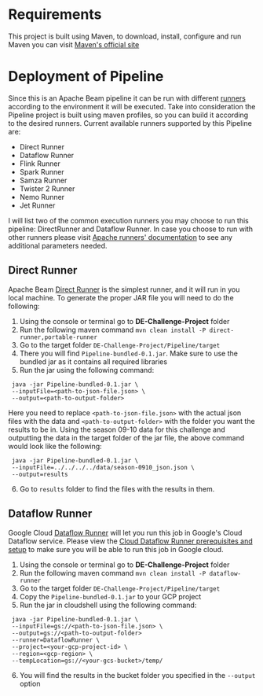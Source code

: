 # Requirements
This project is built using Maven, to download, install, configure and run Maven you can visit
[Maven's official site](https://maven.apache.org/)

# Deployment of Pipeline
Since this is an Apache Beam pipeline it can be run with different 
[runners](https://beam.apache.org/documentation/runners/capability-matrix/) according to the 
environment it will be executed. Take into consideration the Pipeline project is built using maven
profiles, so you can build it according to the desired runners.
Current available runners supported by this Pipeline are:
* Direct Runner
* Dataflow Runner
* Flink Runner
* Spark Runner
* Samza Runner
* Twister 2 Runner
* Nemo Runner
* Jet Runner

I will list two of the common execution runners you may choose to
run this pipeline: DirectRunner and Dataflow Runner. In case you choose to run with other runners
please visit [Apache runners' documentation](https://beam.apache.org/documentation/runners/capability-matrix/)
to see any additional parameters needed.



## Direct Runner
Apache Beam [Direct Runner](https://beam.apache.org/documentation/runners/direct/)  is the simplest 
runner, and it will run in you local machine. To generate the proper JAR file you will need to do the
following:
1. Using the console or terminal go to **DE-Challenge-Project** folder
2. Run the following maven command `mvn clean install -P direct-runner,portable-runner`
3. Go to the target folder `DE-Challenge-Project/Pipeline/target`
4. There you will find `Pipeline-bundled-0.1.jar`. Make sure to use the bundled jar as it contains all required libraries
5. Run the jar using the following command: 
```
 java -jar Pipeline-bundled-0.1.jar \
 --inputFile=<path-to-json-file.json> \
 --output=<path-to-output-folder> 
```
Here you need to replace `<path-to-json-file.json>` with the actual json files with the data and 
`<path-to-output-folder>` with the folder you want the results to be in.
Using the season 09-10 data for this challenge and outputting the data in the target folder of the jar
file, the above command would look like the following:
```
 java -jar Pipeline-bundled-0.1.jar \
 --inputFile=../../../../data/season-0910_json.json \
 --output=results 
```
6. Go to `results` folder to find the files with the results in them.

## Dataflow Runner
Google Cloud [Dataflow Runner](https://beam.apache.org/documentation/runners/dataflow/) will let you run this job
in Google's Cloud Dataflow service. Please view the 
[Cloud Dataflow Runner prerequisites and setup](https://beam.apache.org/documentation/runners/dataflow/) 
to make sure you will be able to run this job in Google cloud.

1. Using the console or terminal go to **DE-Challenge-Project** folder
2. Run the following maven command `mvn clean install -P dataflow-runner`
3. Go to the target folder `DE-Challenge-Project/Pipeline/target`
4. Copy the `Pipeline-bundled-0.1.jar` to your GCP project
5. Run the jar in cloudshell using the following command:
```
 java -jar Pipeline-bundled-0.1.jar \
 --inputFile=gs://<path-to-json-file.json> \
 --output=gs://<path-to-output-folder>
 --runner=DataflowRunner \
 --project=<your-gcp-project-id> \
 --region=<gcp-region> \
 --tempLocation=gs://<your-gcs-bucket>/temp/
```
6. You will find the results in the bucket folder you specified in the `--output` option
